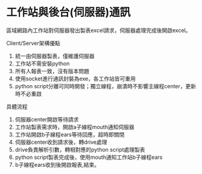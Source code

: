 # 工作站與後台(伺服器)通訊

區域網路內工作站對伺服器發出製表excel請求，伺服器處理完成後開啟excel。

Client/Server架構優點
1. 統一由伺服器製表，僅維護伺服器
2. 工作站不需安裝python
2. 所有人報表一致，沒有版本問題
3. 使用socket進行通訊封裝為exe，各工作站皆可重用
4. python script分離可同時開發；獨立線程，崩潰時不影響主線程center，更新時不必重啟

具體流程
1. 伺服器center開啟等待請求
2. 工作站製表需求時，開啟a子線程mouth通知伺服器
3. 工作站開啟b子線程ears等待回應，超時即關閉
4. 伺服器center收到請求後，轉drive處理
5. drive負責解析引數，轉相對應的python script處理製表
6. python script製表完成後，使用mouth通知工作站b子線程ears
7. b子線程ears收到後開啟報表,結束。